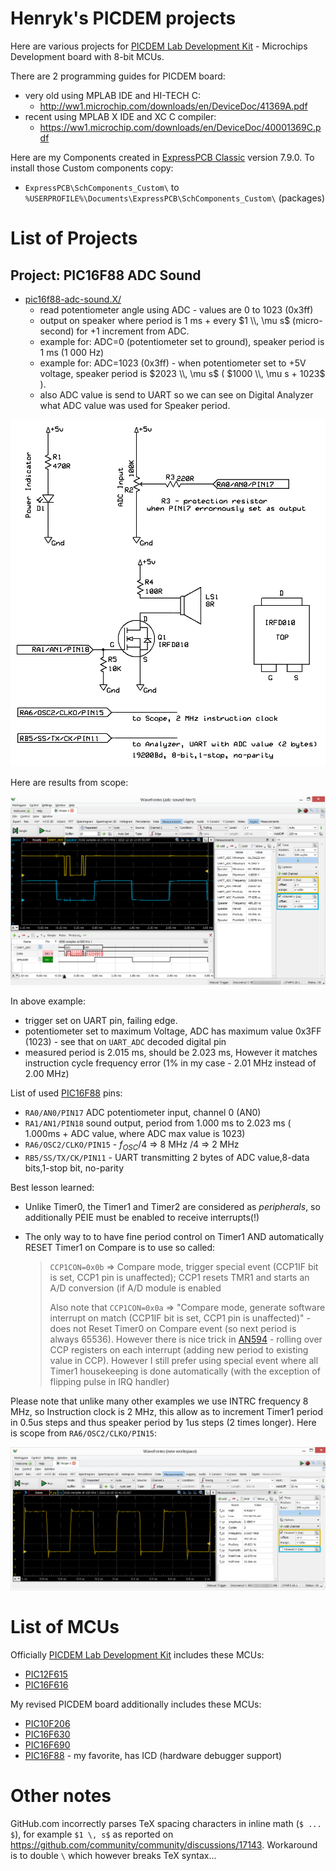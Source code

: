 # Henryk's PICDEM projects

Here are various projects for [PICDEM Lab Development Kit][DM163045] -
Microchips Development board with 8-bit MCUs.

There are 2 programming guides for PICDEM board:
* very old using MPLAB IDE and HI-TECH C: 
  - http://ww1.microchip.com/downloads/en/DeviceDoc/41369A.pdf
* recent using MPLAB X IDE  and XC C compiler:
  - https://ww1.microchip.com/downloads/en/DeviceDoc/40001369C.pdf

Here are my Components created in [ExpressPCB Classic][ExpressPCB]
version 7.9.0.
To install those Custom components copy:
- `ExpressPCB\SchComponents_Custom\` to `%USERPROFILE%\Documents\ExpressPCB\SchComponents_Custom\` (packages)

# List of Projects

## Project: PIC16F88 ADC Sound

* [pic16f88-adc-sound.X/](pic16f88-adc-sound.X/)
  - read potentiometer angle using ADC - values are 0 to 1023 (0x3ff)
  - output on speaker where period is 1 ms + every $1 \\, \mu s$ (micro-second)
    for +1 increment from ADC.
  - example for: ADC=0 (potentiometer set to ground), speaker period
    is 1 ms (1 000 Hz)
  - example for: ADC=1023 (0x3ff) - when potentiometer set to +5V voltage,
    speaker period is $2023 \\, \mu s$ ( $1000 \\, \mu s + 1023$ ).
  - also ADC value is send to UART so we can see on Digital Analyzer what ADC value
    was used for Speaker period.

![PIC16F88 ADC Sound Schematic](https://raw.githubusercontent.com/hpaluch/picdem-projects/master/ExpressPCB/pic16f88-adc-sound.png)

Here are results from scope:

![PIC16F88 ADC Sound ADC UART](https://raw.githubusercontent.com/hpaluch/picdem-projects/master/pic16f88-adc-sound.X/assets/ad2-adc-sound.png)

In above example:
- trigger set on UART pin, failing edge.
- potentiometer set to maximum Voltage, ADC has maximum value 0x3FF (1023) - see that on `UART_ADC` decoded
  digital pin
- measured period is 2.015 ms, should be 2.023 ms, However it matches instruction cycle frequency error
  (1% in my case - 2.01 MHz instead of 2.00 MHz)

List of used [PIC16F88][PIC16F88] pins:
- `RA0/AN0/PIN17` ADC potentiometer input, channel 0 (AN0)
- `RA1/AN1/PIN18` sound output, period from 1.000 ms to 2.023 ms ( 1.000ms + ADC value, where ADC max value is 1023)
- `RA6/OSC2/CLKO/PIN15` - $f_{OSC}/4$ => 8 MHz /4 =>  2 MHz
- `RB5/SS/TX/CK/PIN11` - UART transmitting 2 bytes of ADC value,8-data bits,1-stop bit, no-parity

Best lesson learned:
- Unlike Timer0, the Timer1 and Timer2 are considered as *peripherals*,
  so additionally PEIE must be enabled to receive interrupts(!)
- The only way to to have fine period control on Timer1 AND automatically
  RESET Timer1 on Compare is to use so called:

  > `CCP1CON=0x0b` => Compare mode, trigger special event (CCP1IF bit is set,
  > CCP1 pin is unaffected); CCP1 resets TMR1 and starts
  > an A/D conversion (if A/D module is enabled
  >
  > Also note that  `CCP1CON=0x0a` => "Compare mode,
  > generate software interrupt on match (CCP1IF bit is set, CCP1 pin is
  > unaffected)" - does not Reset Timer0 on 
  > Compare event (so next period is always 65536).
  > However there is nice trick in [AN594][AN594] - rolling over CCP registers
  > on each interrupt (adding new period to existing value in CCP). However I still prefer using special
  > event where all Timer1 housekeeping is done automatically (with the exception of flipping pulse
  > in IRQ handler)

Please note that unlike many other examples we use INTRC frequency 8 MHz, so Instruction
clock is 2 MHz, this allow as to increment Timer1 period in 0.5us steps and thus speaker
period by 1us  steps (2 times longer). Here is scope from `RA6/OSC2/CLKO/PIN15`:

![PIC16F88 ADC Sound Instruction clock](https://raw.githubusercontent.com/hpaluch/picdem-projects/master/pic16f88-adc-sound.X/assets/ad2-fosc-div4.png)


# List of MCUs

Officially [PICDEM Lab Development Kit][DM163045]  includes these MCUs:

* [PIC12F615][PIC12F615]
* [PIC16F616][PIC16F616]

My revised PICDEM board additionally includes these MCUs:
* [PIC10F206][PIC10F206]
* [PIC16F630][PIC16F630]
* [PIC16F690][PIC16F690]
* [PIC16F88][PIC16F88] - my favorite, has ICD (hardware debugger support)

# Other notes

GitHub.com incorrectly parses TeX spacing characters in inline math (`$ ... $`), for example `$1 \, s$`
as reported on https://github.com/community/community/discussions/17143.
Workaround is to double `\` which however breaks TeX syntax...

[AN594]: https://www.microchip.com/en-us/application-notes/an594 "Using the CCP Module(s)"
[DM163045]: http://www.microchip.com/Developmenttools/ProductDetails/DM163045 "PICDEM Lab Development Kit"
[PIC10F206]: https://www.microchip.com/en-us/product/PIC10F206
[PIC12F615]: https://www.microchip.com/en-us/product/PIC12F615
[PIC16F616]: https://www.microchip.com/en-us/product/PIC16F616 
[PIC16F630]: https://www.microchip.com/en-us/product/PIC16F630
[PIC16F690]: https://www.microchip.com/en-us/product/PIC16F690
[PIC16F88]: https://www.microchip.com/wwwproducts/en/PIC16F88 "PIC16F88 Overview"
[ExpressPCB]:  https://www.expresspcb.com/pcb-cad-software/
